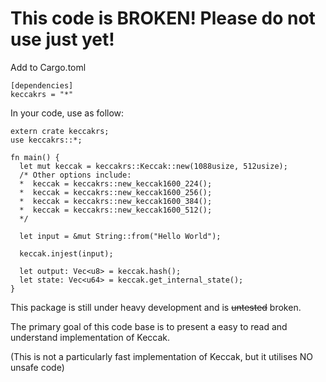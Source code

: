 # This code is BROKEN! Please do not use just yet!

Add to Cargo.toml

    [dependencies]
    keccakrs = "*"

In your code, use as follow:

    extern crate keccakrs;
    use keccakrs::*;

    fn main() {
      let mut keccak = keccakrs::Keccak::new(1088usize, 512usize);
      /* Other options include:
      *  keccak = keccakrs::new_keccak1600_224();
      *  keccak = keccakrs::new_keccak1600_256();
      *  keccak = keccakrs::new_keccak1600_384();
      *  keccak = keccakrs::new_keccak1600_512();
      */

      let input = &mut String::from("Hello World");
      
      keccak.injest(input);

      let output: Vec<u8> = keccak.hash();
      let state: Vec<u64> = keccak.get_internal_state();
    }

This package is still under heavy development and is ~~untested~~ broken.

The primary goal of this code base is to present a easy to read and understand implementation of Keccak.

(This is not a particularly fast implementation of Keccak, but it utilises NO unsafe code)
